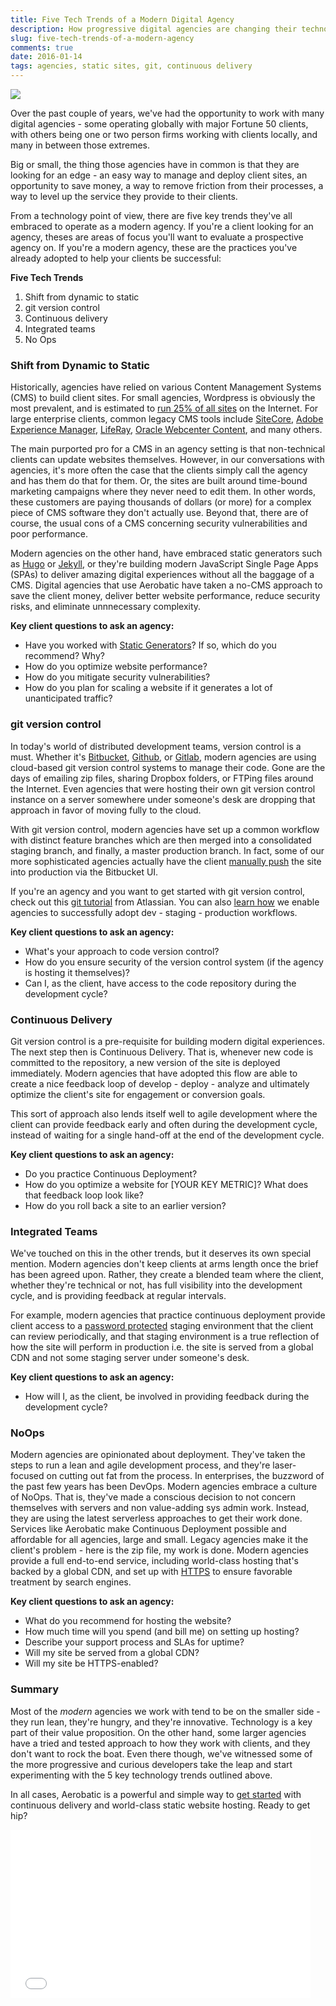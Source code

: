 ```yaml
---
title: Five Tech Trends of a Modern Digital Agency
description: How progressive digital agencies are changing their technology approach to working with clients
slug: five-tech-trends-of-a-modern-agency
comments: true
date: 2016-01-14
tags: agencies, static sites, git, continuous delivery
---
```


<img class="img-responsive marketing-feature-showcase--screenshot" src="//www.aerobatic.com/media/blog/agency/agency.png">

Over the past couple of years, we've had the opportunity to work with many digital agencies - some operating globally with major Fortune 50 clients, with others being one or two person firms working with clients locally, and many in between those extremes.

Big or small, the thing those agencies have in common is that they are looking for an edge - an easy way to manage and deploy client sites, an opportunity to save money, a way to remove friction from their processes, a way to level up the service they provide to their clients.

From a technology point of view, there are five key trends they've all embraced to operate as a modern agency. If you're a client looking for an agency, theses are areas of focus you'll want to evaluate a prospective agency on. If you're a modern agency, these are the practices you've already adopted to help your clients be successful:

**Five Tech Trends**

1. Shift from dynamic to static
2. git version control
3. Continuous delivery
4. Integrated teams
5. No Ops

### Shift from Dynamic to Static

Historically, agencies have relied on various Content Management Systems (CMS) to build client sites. For small agencies, Wordpress is obviously the most prevalent, and is estimated to [run 25% of all sites](http://w3techs.com/technologies/overview/content_management/all) on the Internet. For large enterprise clients, common legacy CMS tools include [SiteCore](http://www.sitecore.net/), [Adobe Experience Manager](http://www.adobe.com/marketing-cloud/enterprise-content-management/web-cms.html), [LifeRay](https://www.liferay.com/), [Oracle Webcenter Content](https://www.oracle.com/middleware/webcenter/content/index.html), and many others.

The main purported pro for a CMS in an agency setting is that non-technical clients can update websites themselves. However, in our conversations with agencies, it's more often the case that the clients simply call the agency and has them do that for them. Or, the sites are built around time-bound marketing campaigns where they never need to edit them. In other words, these customers are paying thousands of dollars (or more) for a complex piece of CMS software they don't actually use. Beyond that, there are of course, the usual cons of a CMS concerning security vulnerabilities and poor performance.

Modern agencies on the other hand, have embraced static generators such as [Hugo](http://gohugo.io/) or [Jekyll](https://jekyllrb.com/), or they're building modern JavaScript Single Page Apps (SPAs) to deliver amazing digital experiences without all the baggage of a CMS. Digital agencies that use Aerobatic have taken a no-CMS approach to save the client money, deliver better website performance, reduce security risks, and eliminate unnnecessary complexity.

**Key client questions to ask an agency:**

-  Have you worked with [Static Generators](http://www.staticgen.com/)? If so, which do you recommend? Why?
-  How do you optimize website performance?
-  How do you mitigate security vulnerabilities?
-  How do you plan for scaling a website if it generates a lot of unanticipated traffic?

### git version control

In today's world of distributed development teams, version control is a must. Whether it's [Bitbucket](https://bitbucket.org/), [Github](https://github.com/), or [Gitlab](https://about.gitlab.com/), modern agencies are using cloud-based git version control systems to manage their code. Gone are the days of emailing zip files, sharing Dropbox folders, or FTPing files around the Internet. Even agencies that were hosting their own git version control instance on a server somewhere under someone's desk are dropping that approach in favor of moving fully to the cloud.

With git version control, modern agencies have set up a common workflow with distinct feature branches which are then merged into a consolidated staging branch, and finally, a master production branch. In fact, some of our more sophisticated agencies actually have the client [manually push](/docs/deployment-management) the site into production via the Bitbucket UI.

If you're an agency and you want to get started with git version control, check out this [git tutorial](https://www.atlassian.com/git/tutorials/) from Atlassian. You can also [learn how](/blog/managing-cd-releases-staging-production) we enable agencies to successfully adopt dev - staging - production workflows.

**Key client questions to ask an agency:**

- What's your approach to code version control?
- How do you ensure security of the version control system (if the agency is hosting it themselves)?
- Can I, as the client, have access to the code repository during the development cycle?

### Continuous Delivery

Git version control is a pre-requisite for building modern digital experiences. The next step then is Continuous Delivery. That is, whenever new code is committed to the repository, a new version of the site is deployed immediately. Modern agencies that have adopted this flow are able to create a nice feedback loop of develop - deploy - analyze and ultimately optimize the client's site for engagement or conversion goals.

This sort of approach also lends itself well to agile development where the client can provide feedback early and often during the development cycle, instead of waiting for a single hand-off at the end of the development cycle.

**Key client questions to ask an agency:**

- Do you practice Continuous Deployment?
- How do you optimize a website for [YOUR KEY METRIC]? What does that feedback loop look like?
- How do you roll back a site to an earlier version?

### Integrated Teams

We've touched on this in the other trends, but it deserves its own special mention. Modern agencies don't keep clients at arms length once the brief has been agreed upon. Rather, they create a blended team where the client, whether they're technical or not, has full visibility into the development cycle, and is providing feedback at regular intervals.

For example, modern agencies that practice continuous deployment provide client access to a [password protected](/docs/http-basic-authentication) staging environment that the client can review periodically, and that staging environment is a true reflection of how the site will perform in production i.e. the site is served from a global CDN and not some staging server under someone's desk.

**Key client questions to ask an agency:**

- How will I, as the client, be involved in providing feedback during the development cycle?

### NoOps

Modern agencies are opinionated about deployment. They've taken the steps to run a lean and agile development process, and they're laser-focused on cutting out fat from the process. In enterprises, the buzzword of the past few years has been DevOps. Modern agencies embrace a culture of NoOps. That is, they've made a conscious decision to not concern themselves with servers and non value-adding sys admin work. Instead, they are using the latest serverless approaches to get their work done. Services like Aerobatic make Continuous Deployment possible and affordable for all agencies, large and small. Legacy agencies make it the client's problem - here is the zip file, my work is done. Modern agencies provide a full end-to-end service, including world-class hosting that's backed by a global CDN, and set up with [HTTPS](/docs/ssl) to ensure favorable treatment by search engines.

**Key client questions to ask an agency:**

- What do you recommend for hosting the website?
- How much time will you spend (and bill me) on setting up hosting?
- Describe your support process and SLAs for uptime?
- Will my site be served from a global CDN?
- Will my site be HTTPS-enabled?

### Summary

Most of the *modern* agencies we work with tend to be on the smaller side - they run lean, they're hungry, and they're innovative. Technology is a key part of their value proposition. On the other hand, some larger agencies have a tried and tested approach to how they work with clients, and they don't want to rock the boat. Even there though, we've witnessed some of the more progressive and curious developers take the leap and start experimenting with the 5 key technology trends outlined above.

In all cases, Aerobatic is a powerful and simple way to [get started](/docs/getting-started) with continuous delivery and world-class static website hosting. Ready to get hip?

<iframe src="//giphy.com/embed/n4y3lJQ3XZz2g" width="480" height="269" frameBorder="0" class="giphy-embed" allowFullScreen></iframe><p><a href="https://giphy.com/gifs/comedy-bang-n4y3lJQ3XZz2g"></a></p>
